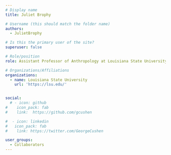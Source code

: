 ```yaml
---
# Display name
title: Juliet Brophy

# Username (this should match the folder name)
authors:
  - JulietBrophy

# Is this the primary user of the site?
superuser: false

# Role/position
role: Assistant Professor of Anthropology at Louisiana State University

# Organizations/Affiliations
organizations:
  - name: Louisiana State University
    url: 'https://lsu.edu/'


social:
  # - icon: github
#    icon_pack: fab
#    link:  https://github.com/gcushen

#  - icon: linkedin
#   icon_pack: fab
#    link: https://twitter.com/GeorgeCushen

user_groups:
  - Collaborators
---
```

